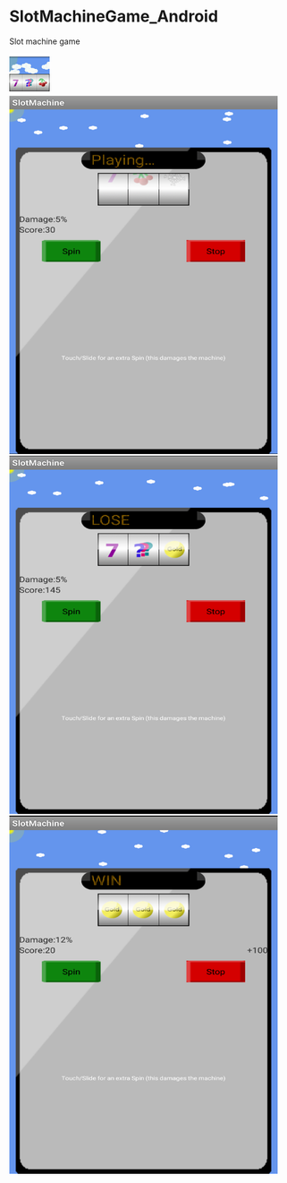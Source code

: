 SlotMachineGame_Android
=======================

Slot machine game
<br/>

<img src="icon.png"><br/>
<img src="image1.png" height="640" width="480"><br/>
<img src="image2.png" height="640" width="480"><br/>
<img src="image3.png" height="640" width="480"><br/>